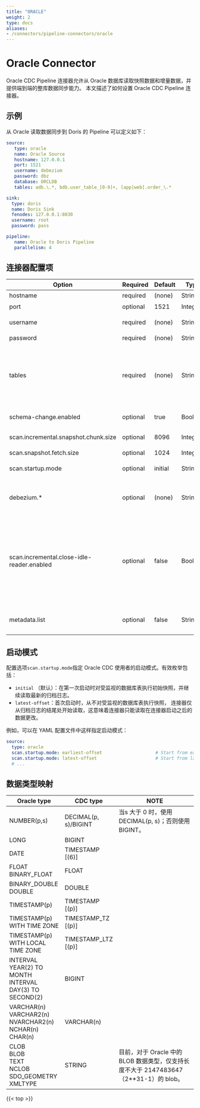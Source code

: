 ```yaml
---
title: "ORACLE"
weight: 2
type: docs
aliases:
- /connectors/pipeline-connectors/oracle
---
```

<!--
Licensed to the Apache Software Foundation (ASF) under one
or more contributor license agreements.  See the NOTICE file
distributed with this work for additional information
regarding copyright ownership.  The ASF licenses this file
to you under the Apache License, Version 2.0 (the
"License"); you may not use this file except in compliance
with the License.  You may obtain a copy of the License at

  http://www.apache.org/licenses/LICENSE-2.0

Unless required by applicable law or agreed to in writing,
software distributed under the License is distributed on an
"AS IS" BASIS, WITHOUT WARRANTIES OR CONDITIONS OF ANY
KIND, either express or implied.  See the License for the
specific language governing permissions and limitations
under the License.
-->

# Oracle Connector

Oracle CDC Pipeline 连接器允许从 Oracle 数据库读取快照数据和增量数据，并提供端到端的整库数据同步能力。 本文描述了如何设置 Oracle CDC Pipeline 连接器。


## 示例

从 Oracle 读取数据同步到 Doris 的 Pipeline 可以定义如下：

```yaml
source:
   type: oracle
   name: Oracle Source
   hostname: 127.0.0.1
   port: 1521
   username: debezium
   password: dbz
   database: ORCLDB
   tables: adb.\.*, bdb.user_table_[0-9]+, [app|web].order_\.*

sink:
  type: doris
  name: Doris Sink
  fenodes: 127.0.0.1:8030
  username: root
  password: pass

pipeline:
   name: Oracle to Doris Pipeline
   parallelism: 4
```

## 连接器配置项

<div class="highlight">
<table class="colwidths-auto docutils">
    <thead>
      <tr>
        <th class="text-left" style="width: 10%">Option</th>
        <th class="text-left" style="width: 8%">Required</th>
        <th class="text-left" style="width: 7%">Default</th>
        <th class="text-left" style="width: 10%">Type</th>
        <th class="text-left" style="width: 65%">Description</th>
      </tr>
    </thead>
    <tbody>
    <tr>
      <td>hostname</td>
      <td>required</td>
      <td style="word-wrap: break-word;">(none)</td>
      <td>String</td>
      <td> Oracle 数据库服务器的 IP 地址或主机名。</td>
    </tr>
    <tr>
      <td>port</td>
      <td>optional</td>
      <td style="word-wrap: break-word;">1521</td>
      <td>Integer</td>
      <td>Oracle 数据库服务器的整数端口号。</td>
    </tr>
    <tr>
      <td>username</td>
      <td>required</td>
      <td style="word-wrap: break-word;">(none)</td>
      <td>String</td>
      <td>连接到 Oracle 数据库服务器时要使用的 Oracle 用户的名称。</td>
    </tr>
    <tr>
      <td>password</td>
      <td>required</td>
      <td style="word-wrap: break-word;">(none)</td>
      <td>String</td>
      <td>连接 Oracle 数据库服务器时使用的密码。</td>
    </tr>
    <tr>
      <td>tables</td>
      <td>required</td>
      <td style="word-wrap: break-word;">(none)</td>
      <td>String</td>
      <td>需要监视的 Oracle 数据库的表名。表名支持正则表达式，以监视满足正则表达式的多个表。<br>
          需要注意的是，点号（.）被视为数据库和表名的分隔符。 如果需要在正则表达式中使用点（.）来匹配任何字符，必须使用反斜杠对点进行转义。<br>
          例如，db0.\.*, db1.user_table_[0-9]+, db[1-2].[app|web]order_\.*</td>
    </tr>
    <tr>
      <td>schema-change.enabled</td>
      <td>optional</td>
      <td style="word-wrap: break-word;">true</td>
      <td>Boolean</td>
      <td>是否发送模式更改事件，下游 sink 可以响应模式变更事件实现表结构同步，默认为true。</td>
    </tr>
    <tr>
      <td>scan.incremental.snapshot.chunk.size</td>
      <td>optional</td>
      <td style="word-wrap: break-word;">8096</td>
      <td>Integer</td>
      <td>表快照的块大小（行数），读取表的快照时，捕获的表被拆分为多个块。</td>
    </tr>
    <tr>
      <td>scan.snapshot.fetch.size</td>
      <td>optional</td>
      <td style="word-wrap: break-word;">1024</td>
      <td>Integer</td>
      <td>读取表快照时每次读取数据的最大条数。</td>
    </tr>
    <tr>
      <td>scan.startup.mode</td>
      <td>optional</td>
      <td style="word-wrap: break-word;">initial</td>
      <td>String</td>
      <td> Oracle CDC 消费者可选的启动模式，
         合法的模式为 "initial"，"latest-offset"。</td>
    </tr>
    <tr>
      <td>debezium.*</td>
      <td>optional</td>
      <td style="word-wrap: break-word;">(none)</td>
      <td>String</td>
      <td>将 Debezium 的属性传递给 Debezium 嵌入式引擎，该引擎用于从 Oracle 服务器捕获数据更改。
          例如: <code>'debezium.snapshot.mode' = 'never'</code>.
          查看更多关于 <a href="https://debezium.io/documentation/reference/1.9/connectors/oracle.html#oracle-connector-properties"> Debezium 的  Oracle 连接器属性</a></td> 
    </tr>
    <tr>
      <td>scan.incremental.close-idle-reader.enabled</td>
      <td>optional</td>
      <td style="word-wrap: break-word;">false</td>
      <td>Boolean</td>
      <td>是否在快照结束后关闭空闲的 Reader。 此特性需要 flink 版本大于等于 1.14 并且 'execution.checkpointing.checkpoints-after-tasks-finish.enabled' 需要设置为 true。<br>
          若 flink 版本大于等于 1.15，'execution.checkpointing.checkpoints-after-tasks-finish.enabled' 默认值变更为 true，可以不用显式配置 'execution.checkpointing.checkpoints-after-tasks-finish.enabled' = true。</td>
    </tr>
    <tr>
      <td>metadata.list</td>
      <td>optional</td>
      <td style="word-wrap: break-word;">false</td>
      <td>String</td>
      <td>
        可额外读取的SourceRecord中元数据的列表，后续可直接使用在transform模块，英文逗号 `,` 分割。目前可用值包含：op_ts。
      </td>
    </tr>
    </tbody>
</table>
</div>

## 启动模式

配置选项`scan.startup.mode`指定 Oracle CDC 使用者的启动模式。有效枚举包括：
- `initial` （默认）：在第一次启动时对受监视的数据库表执行初始快照，并继续读取最新的归档日志。
- `latest-offset`：首次启动时，从不对受监视的数据库表执行快照， 连接器仅从归档日志的结尾处开始读取，这意味着连接器只能读取在连接器启动之后的数据更改。

例如，可以在 YAML 配置文件中这样指定启动模式：

```yaml
source:
  type: oracle
  scan.startup.mode: earliest-offset                    # Start from earliest offset
  scan.startup.mode: latest-offset                      # Start from latest offset
  # ...
```

## 数据类型映射

<div class="wy-table-responsive">
<table class="colwidths-auto docutils">
    <thead>
      <tr>
        <th class="text-left" style="width:30%;">Oracle type<a href="https://docs.oracle.com/cd/B13789_01/win.101/b10118/o4o00675.htm"></a></th>
        <th class="text-left" style="width:10%;">CDC type</th>
        <th class="text-left" style="width:60%;">NOTE</th>
      </tr>
    </thead>
    <tbody>
    <tr>
      <td>NUMBER(p,s)</td>
      <td>DECIMAL(p, s)/BIGINT</td>
      <td>当s 大于 0 时，使用 DECIMAL(p, s)；否则使用 BIGINT。</td>
    </tr>
    <tr>
      <td>
        LONG<br>
      </td>
      <td>BIGINT</td>
      <td></td>
    </tr>
    <tr>
      <td>
        DATE
      </td>
      <td>TIMESTAMP [(6)]</td>
      <td></td>
    </tr>
    <tr>
      <td>
        FLOAT<br>
        BINARY_FLOAT<br>
      </td>
      <td>FLOAT</td>
      <td></td>
    </tr>
   <tr>
      <td>
        BINARY_DOUBLE<br>
        DOUBLE
      </td>
      <td>DOUBLE</td>
      <td></td>
    </tr>
    <tr>
      <td>
        TIMESTAMP(p)
        </td>
      <td>TIMESTAMP [(p)]</td>
      <td></td>
    </tr>
    <tr>
      <td>
        TIMESTAMP(p) WITH TIME ZONE
      </td>
      <td>TIMESTAMP_TZ [(p)]</td>
      <td></td>
    </tr>
    <tr>
      <td>
        TIMESTAMP(p) WITH LOCAL TIME ZONE
      </td>
      <td>TIMESTAMP_LTZ [(p)]</td>
      <td></td>
    </tr>
    <tr>
      <td>
        INTERVAL YEAR(2) TO MONTH<br>
        INTERVAL DAY(3) TO SECOND(2)
      </td>
      <td>BIGINT</td>
      <td></td>
    </tr>
    <tr>
      <td>
        VARCHAR(n)<br>
        VARCHAR2(n)<br>
        NVARCHAR2(n)<br>
        NCHAR(n)<br>
        CHAR(n)<br>
      </td>
      <td>VARCHAR(n)</td>
      <td></td>
    </tr>
    <tr>
      <td>
        CLOB<br>
        BLOB<br>
        TEXT<br>
        NCLOB<br>
        SDO_GEOMETRY<br>
        XMLTYPE
      </td>
      <td>STRING</td>
      <td>目前，对于 Oracle 中的 BLOB 数据类型，仅支持长度不大于 2147483647（2**31-1）的 blob。 </td>
    </tr>
    </tbody>
</table>
</div>
{{< top >}}
